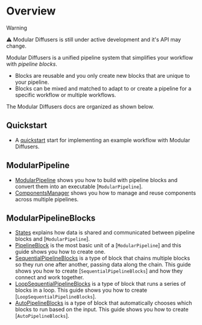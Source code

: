 <!--Copyright 2025 The HuggingFace Team. All rights reserved.

Licensed under the Apache License, Version 2.0 (the "License"); you may not use this file except in compliance with
the License. You may obtain a copy of the License at

http://www.apache.org/licenses/LICENSE-2.0

Unless required by applicable law or agreed to in writing, software distributed under the License is distributed on
an "AS IS" BASIS, WITHOUT WARRANTIES OR CONDITIONS OF ANY KIND, either express or implied. See the License for the
specific language governing permissions and limitations under the License.
-->

# Overview

> [!WARNING]
> ⚠︎ Modular Diffusers is still under active development and it's API may change.

Modular Diffusers is a unified pipeline system that simplifies your workflow with *pipeline blocks*.

- Blocks are reusable and you only create new blocks that are unique to your pipeline.
- Blocks can be mixed and matched to adapt to or create a pipeline for a specific workflow or multiple workflows.

The Modular Diffusers docs are organized as shown below.

## Quickstart

- A [quickstart](./end_to_end_guide) start for implementing an example workflow with Modular Diffusers.

## ModularPipeline

- [ModularPipeline](./modular_pipeline) shows you how to build with pipeline blocks and convert them into an executable [`ModularPipeline`].
- [ComponentsManager](./components_manager) shows you how to manage and reuse components across multiple pipelines.

## ModularPipelineBlocks

- [States](./modular_diffusers_states) explains how data is shared and communicated between pipeline blocks and [`ModularPipeline`].
- [PipelineBlock](./pipeline_block) is the most basic unit of a [`ModularPipeline`] and this guide shows you how to create one.
- [SequentialPipelineBlocks](./sequential_pipeline_blocks) is a type of block that chains multiple blocks so they run one after another, passing data along the chain. This guide shows you how to create [`SequentialPipelineBlocks`] and how they connect and work together.
- [LoopSequentialPipelineBlocks](./loop_sequential_pipeline_blocks) is a type of block that runs a series of blocks in a loop. This guide shows you how to create [`LoopSequentialPipelineBlocks`].
- [AutoPipelineBlocks](./auto_pipeline_blocks) is a type of block that automatically chooses which blocks to run based on the input. This guide shows you how to create [`AutoPipelineBlocks`].